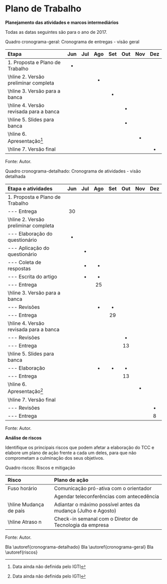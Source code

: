 # Plano de Trabalho

**Planejamento das atividades e marcos intermediários**

Todas as datas seguintes são para o ano de 2017.

Quadro cronograma-geral: Cronograma de entregas - visão geral

| Etapa                                  | Jun  | Jul  | Ago  | Set  | Out  | Nov  | Dez  |
| :----                                  | :--: | :--: | :--: | :--: | :--: | :--: | :--: |
| 1. Proposta e Plano de Trabalho        | •    |      |      |      |      |      |      |
| \hline 2. Versão preliminar completa   |      |      | •    |      |      |      |      |
| \hline 3. Versão para a banca          |      |      |      | •    |      |      |      |
| \hline 4. Versão revisada para a banca |      |      |      |      | •    |      |      |
| \hline 5. Slides para banca            |      |      |      |      | •    |      |      |
| \hline 6. Apresentação[^apresentacao]  |      |      |      |      |      | •    |      |
| \hline 7. Versão final                 |      |      |      |      |      |      | •    |

Fonte: Autor.

Quadro cronograma-detalhado: Cronograma de atividades - visão detalhada

| Etapa e atividades                     | Jun  | Jul  | Ago  | Set  | Out  | Nov  | Dez  |
| :----                                  | :--: | :--: | :--: | :--: | :--: | :--: | :--: |
| 1. Proposta e Plano de Trabalho        |      |      |      |      |      |      |      |
| --- Entrega                            | 30   |      |      |      |      |      |      |
| \hline 2. Versão preliminar completa   |      |      |      |      |      |      |      |
| --- Elaboração do questionário         | •    |      |      |      |      |      |      |
| --- Aplicação do questionário          |      | •    |      |      |      |      |      |
| --- Coleta de respostas                |      | •    | •    |      |      |      |      |
| --- Escrita do artigo                  |      | •    | •    |      |      |      |      |
| --- Entrega                            |      |      | 25   |      |      |      |      |
| \hline 3. Versão para a banca          |      |      |      |      |      |      |      |
| --- Revisões                           |      |      | •    | •    |      |      |      |
| --- Entrega                            |      |      |      | 29   |      |      |      |
| \hline 4. Versão revisada para a banca |      |      |      |      |      |      |      |
| --- Revisões                           |      |      |      |      | •    |      |      |
| --- Entrega                            |      |      |      |      | 13   |      |      |
| \hline 5. Slides para banca            |      |      |      |      |      |      |      |
| --- Elaboração                         |      |      | •    | •    | •    |      |      |
| --- Entrega                            |      |      |      |      | 13   |      |      |
| \hline 6. Apresentação[^apresentacao]  |      |      |      |      |      | •    |      |
| \hline 7. Versão final                 |      |      |      |      |      |      |      |
| --- Revisões                           |      |      |      |      |      |      | •    |
| --- Entrega                            |      |      |      |      |      |      | 8    |

Fonte: Autor.

[^apresentacao]: Data ainda não definida pelo IGTI

**Análise de riscos**

Identifique os principais riscos que podem afetar a elaboração do TCC e elabore um plano de ação frente a cada um deles, para que não comprometam a culminação dos seus objetivos.

Quadro riscos: Riscos e mitigação

| Risco                  | Plano de ação                                                |
| :---                   | :---                                                         |
| Fuso horário           | Comunicação pró-ativa com o orientador                       |
|                        | Agendar teleconferências com antecedência                    |
| \hline Mudança de país | Adiantar o máximo possível antes da mudança (Julho e Agosto) |
| \hline Atraso n        | Check-in semanal com o Diretor de Tecnologia da empresa      |

Fonte: Autor.

Bla \autoref{cronograma-detalhado}
Bla \autoref{cronograma-geral}
Bla \autoref{riscos}
